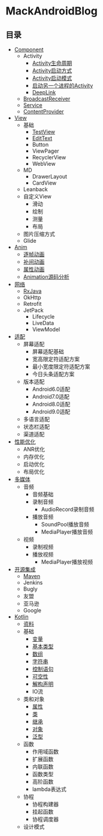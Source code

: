 # MackAndroidBlog

## 目录
* [Component](/component)
    * Activity
        * [Activity生命周期](/component/md/activity/Activity生命周期.md)
        * [Activity启动方式](/component/md/activity/Activity启动方式.md)
        * [Activity启动模式](/component/md/activity/Activity启动模式.md)
        * [启动另一个进程的Activity](/component/md/activity/启动另一个进程的Activity.md)
        * [DeepLink](/component/md/activity/DeepLink.md)
    * [BroadcastReceiver](/component/md/BroadcastReceiver.md)
    * [Service](/component/md/Service.md)
    * [ContentProvider](/component/md/ContentProvider.md)
* [View](/view)
    * 基础
        * [TestView](/view/md/TextView.md)
        * [EditText](/view/md/EditText.md)
        * Button
        * ViewPager
        * RecyclerView
        * WebView
    * MD
        * DrawerLayout
        * CardView
    * Leanback
    * 自定义View
        * 滑动
        * 绘制
        * 测量
        * 布局
    * 图片压缩方式
    * Glide
* [Anim](/anim)
    * [逐帧动画](/anim/逐帧动画.md)
    * [补间动画](/anim/补间动画.md)
    * [属性动画](/anim/属性动画.md)
    * [Animation源码分析](/anim/Animation源码分析.md)
* [网络](/http)
    * [RxJava](/http/md/RxJava.md)
    * OkHttp
    * Retrofit
    * JetPack
        * Lifecycle
        * LiveData
        * ViewModel
* [适配](/adapt)
    * 屏幕适配
        * 屏幕适配基础
        * 宽高限定符适配方案
        * 最小宽度限定符适配方案
        * 今日头条适配方案
    * 版本适配
        * Android6.0适配
        * Android7.0适配
        * Android8.0适配
        * Android9.0适配
    * 多语言适配
    * 状态栏适配
    * 渠道适配
* [性能优化](/performance)
    * ANR优化
    * 内存优化
    * 启动优化
    * 布局优化
* [多媒体](/media)
    * 音频
        * 音频基础
        * 录制音频
            * AudioRecord录制音频
        * 播放音频
            * SoundPool播放音频
            * MediaPlayer播放音频
    * 视频
        * 录制视频
        * 播放视频
            * MediaPlayer播放视频
* [开源集成](/opensource)
    * [Maven](/opensource/md/maven/Maven.md)
    * Jenkins
    * Bugly
    * 友盟
    * 亚马逊
    * Google
* [Kotlin](/kt)
    * [资料](/kt/md/资料.md)
    * 基础
        * [变量](/kt/md/base/变量.md)
        * [基本类型](/kt/md/base/基本类型.md)
        * [数组](/kt/md/base/数组.md)
        * [字符串](/kt/md/base/字符串.md)
        * [控制语句](/kt/md/base/控制语句.md)
        * [可空性](/kt/md/base/可空性.md)
        * [解构声明](/kt/md/base/解构声明.md)
        * IO流
    * 类和对象
        * [属性](/kt/md/属性.md)
        * [类](/kt/md/类.md)
        * [继承](/kt/md/继承.md)
        * [对象](/kt/md/对象.md)
        * [泛型](/kt/md/泛型.md)  
    * 函数
        * 作用域函数
        * 扩展函数
        * 内联函数
        * 函数类型
        * 高阶函数
        * lambda表达式
    * 协程
        * 协程构建器
        * 挂起函数
        * 协程调度器
    * 设计模式